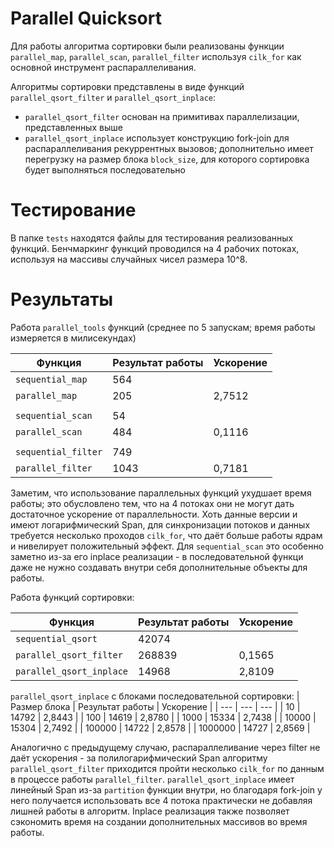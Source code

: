 # Parallel Quicksort
Для работы алгоритма сортировки были реализованы функции `parallel_map`, `parallel_scan`, `parallel_filter` используя `cilk_for` как основной инструмент распараллеливания.

Алгоритмы сортировки представлены в виде функций `parallel_qsort_filter` и `parallel_qsort_inplace`:
* `parallel_qsort_filter` основан на примитивах параллелизации, представленных выше
* `parallel_qsort_inplace` использует конструкцию fork-join для распараллеливания рекуррентных вызовов; дополнительно имеет перегрузку на размер блока `block_size`, для которого сортировка будет выполняться последовательно

# Тестирование
В папке `tests` находятся файлы для тестирования реализованных функций.
Бенчмаркинг функций проводился на 4 рабочих потоках, используя на массивы случайных чисел размера 10^8.

# Результаты
Работа `parallel_tools` функций (среднее по 5 запускам; время работы измеряется в милисекундах) 

 Функция | Результат работы | Ускорение 
 --- | --- | --- 
`sequential_map` | 564 |
`parallel_map` | 205 | 2,7512
 | |
`sequential_scan` | 54 |
`parallel_scan` | 484 | 0,1116
 | |
`sequential_filter` | 749 |
`parallel_filter` | 1043 | 0,7181

Заметим, что использование параллельных функций ухудшает время работы; это обусловлено тем, что на 4 потоках они не могут дать достаточное ускорение от параллельности. Хоть данные версии и имеют логарифмический Span, для синхронизации потоков и данных требуется несколько проходов `cilk_for`, что даёт больше работы ядрам и нивелирует положительный эффект. Для `sequential_scan` это особенно заметно из-за его inplace реализации - в последовательной функци даже не нужно создавать внутри себя дополнительные объекты для работы.

Работа функций сортировки:

Функция | Результат работы | Ускорение 
 --- | --- | --- 
`sequential_qsort` | 42074 |
`parallel_qsort_filter` | 268839 | 0,1565
`parallel_qsort_inplace` | 14968 | 2,8109


`parallel_qsort_inplace` c блоками последовательной сортировки:
| Размер блока | Результат работы | Ускорение |
| --- | --- | --- |
| 10 | 14792 | 2,8443 |
| 100 | 14619 | 2,8780 |
| 1000 | 15334 | 2,7438 |
| 10000 | 15304 | 2,7492 |
| 100000 | 14722 | 2,8578 |
| 1000000 | 14727 | 2,8569 |


Аналогично с предыдущему случаю, распараллеливание через filter не даёт ускорения - за полилогарифмический Span алгоритму `parallel_qsort_filter` приходится пройти несколько `cilk_for` по данным в процессе работы `parallel_filter`.
`parallel_qsort_inplace` имеет линейный Span из-за `partition` функции внутри, но благодаря fork-join у него получается использовать все 4 потока практически не добавляя лишней работы в алгоритм. Inplace реализация также позволяет сэкономить время на создании дополнительных массивов во время работы.
